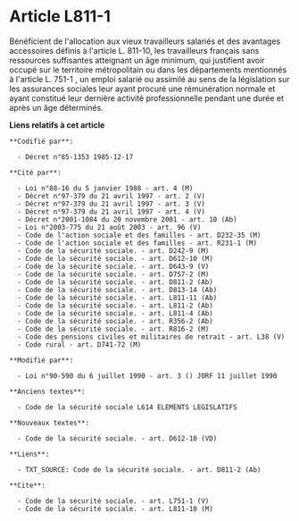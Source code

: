 # Article L811-1

Bénéficient de l'allocation aux vieux travailleurs salariés et des avantages accessoires définis à l'article L. 811-10, les
travailleurs français sans ressources suffisantes atteignant un âge minimum, qui justifient avoir occupé sur le territoire
métropolitain ou dans les départements mentionnés à l'article L. 751-1    , un emploi salarié ou assimilé au sens de la
législation sur les assurances sociales leur ayant procuré une rémunération normale et ayant constitué leur dernière activité
professionnelle pendant une durée et après un âge déterminés.

**Liens relatifs à cet article**

	**Codifié par**:

	  - Décret n°85-1353 1985-12-17

	**Cité par**:

	  - Loi n°88-16 du 5 janvier 1988 - art. 4 (M)
	  - Décret n°97-379 du 21 avril 1997 - art. 2 (V)
	  - Décret n°97-379 du 21 avril 1997 - art. 3 (V)
	  - Décret n°97-379 du 21 avril 1997 - art. 4 (V)
	  - Décret n°2001-1084 du 20 novembre 2001 - art. 10 (Ab)
	  - Loi n°2003-775 du 21 août 2003 - art. 96 (V)
	  - Code de l'action sociale et des familles - art. D232-35 (M)
	  - Code de l'action sociale et des familles - art. R231-1 (M)
	  - Code de la sécurité sociale. - art. D242-9 (M)
	  - Code de la sécurité sociale. - art. D612-10 (M)
	  - Code de la sécurité sociale. - art. D643-9 (V)
	  - Code de la sécurité sociale. - art. D757-2 (M)
	  - Code de la sécurité sociale. - art. D811-2 (Ab)
	  - Code de la sécurité sociale. - art. D813-14 (Ab)
	  - Code de la sécurité sociale. - art. L811-11 (Ab)
	  - Code de la sécurité sociale. - art. L811-2 (Ab)
	  - Code de la sécurité sociale. - art. L811-4 (Ab)
	  - Code de la sécurité sociale. - art. R356-2 (Ab)
	  - Code de la sécurité sociale. - art. R816-2 (M)
	  - Code des pensions civiles et militaires de retrait - art. L38 (V)
	  - Code rural - art. D741-72 (M)

	**Modifié par**:

	  - Loi n°90-590 du 6 juillet 1990 - art. 3 () JORF 11 juillet 1990

	**Anciens textes**:

	  - Code de la sécurité sociale L614 ELEMENTS LEGISLATIFS

	**Nouveaux textes**:

	  - Code de la sécurité sociale. - art. D612-10 (VD)

	**Liens**:

	  - TXT_SOURCE: Code de la sécurité sociale. - art. D811-2 (Ab)

	**Cite**:

	  - Code de la sécurité sociale. - art. L751-1 (V)
	  - Code de la sécurité sociale. - art. L811-10 (M)
